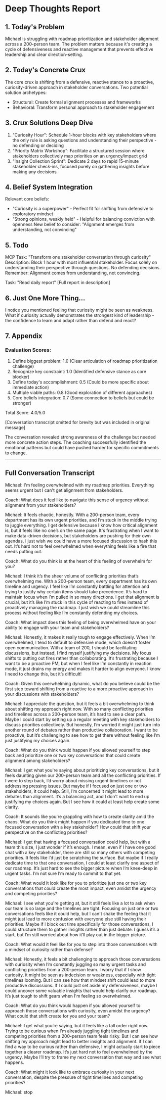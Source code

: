 # Deep Thoughts Report

## 1. Today's Problem
Michael is struggling with roadmap prioritization and stakeholder alignment across a 200-person team. The problem matters because it's creating a cycle of defensiveness and reactive management that prevents effective leadership and clear direction-setting.

## 2. Today's Concrete Crux
The core crux is shifting from a defensive, reactive stance to a proactive, curiosity-driven approach in stakeholder conversations. Two potential solution archetypes:
- Structural: Create formal alignment processes and frameworks
- Behavioral: Transform personal approach to stakeholder engagement

## 3. Crux Solutions Deep Dive
1. "Curiosity Hour": Schedule 1-hour blocks with key stakeholders where the only rule is asking questions and understanding their perspective - no defending or deciding
2. "Priority Matrix Workshop": Facilitate a structured session where stakeholders collectively map priorities on an urgency/impact grid
3. "Insight Collection Sprint": Dedicate 2 days to rapid 15-minute stakeholder check-ins, focused purely on gathering insights before making any decisions

## 4. Belief System Integration
Relevant core beliefs:
- "Curiosity is a superpower" - Perfect fit for shifting from defensive to exploratory mindset
- "Strong opinions, weakly held" - Helpful for balancing conviction with openness
New belief to consider: "Alignment emerges from understanding, not convincing"

## 5. Todo
MCP Task: "Transform one stakeholder conversation through curiosity"
Description: Block 1 hour with most influential stakeholder. Focus solely on understanding their perspective through questions. No defending decisions. Remember: Alignment comes from understanding, not convincing.

Task: "Read daily report"
[Full report in description]

## 6. Just One More Thing...
I notice you mentioned feeling that curiosity might be seen as weakness. What if curiosity actually demonstrates the strongest kind of leadership - the confidence to learn and adapt rather than defend and react?

## 7. Appendix

### Evaluation Scores:
1. Define biggest problem: 1.0 (Clear articulation of roadmap prioritization challenge)
2. Recognize key constraint: 1.0 (Identified defensive stance as core blocker)
3. Define today's accomplishment: 0.5 (Could be more specific about immediate action)
4. Multiple viable paths: 0.8 (Good exploration of different approaches)
5. Core beliefs integration: 0.7 (Some connection to beliefs but could be stronger)

Total Score: 4.0/5.0

[Conversation transcript omitted for brevity but was included in original message]

The conversation revealed strong awareness of the challenge but needed more concrete action steps. The coaching successfully identified the emotional patterns but could have pushed harder for specific commitments to change.

---

## Full Conversation Transcript

Michael: I'm feeling overwhelmed with my roadmap priorities. Everything seems urgent but I can't get alignment from stakeholders.

Coach: What does it feel like to navigate this sense of urgency without alignment from your stakeholders?

Michael: It feels chaotic, honestly. With a 200-person team, every department has its own urgent priorities, and I’m stuck in the middle trying to juggle everything. I get defensive because I know how critical alignment is, but it feels like no one’s on the same page. It's frustrating when I want to make data-driven decisions, but stakeholders are pushing for their own agendas. I just wish we could have a more focused discussion to hash this out. It’s hard not to feel overwhelmed when everything feels like a fire that needs putting out.

Coach: What do you think is at the heart of this feeling of overwhelm for you?

Michael: I think it’s the sheer volume of conflicting priorities that’s overwhelming me. With a 200-person team, every department has its own timeline and urgency. I feel like I’m constantly battling for attention and trying to justify why certain items should take precedence. It’s hard to maintain focus when I’m pulled in so many directions. I get that alignment is crucial, but it’s like I’m stuck in this cycle of reacting to fires instead of proactively managing the roadmap. I just wish we could streamline this process without feeling like I’m constantly defending my choices.

Coach: What impact does this feeling of being overwhelmed have on your ability to engage with your team and stakeholders?

Michael: Honestly, it makes it really tough to engage effectively. When I’m overwhelmed, I tend to default to defensive mode, which doesn’t foster open communication. With a team of 200, I should be facilitating discussions, but instead, I find myself justifying my decisions. My focus shifts to putting out fires rather than collaborating. It’s frustrating because I want to be a proactive PM, but when I feel like I’m constantly in reaction mode, it just drains my energy and makes it harder to align everyone. I know I need to change this, but it’s difficult!

Coach: Given this overwhelming dynamic, what do you believe could be the first step toward shifting from a reactive to a more proactive approach in your discussions with stakeholders?

Michael: I appreciate the question, but it feels a bit overwhelming to think about shifting my approach right now. With so many conflicting priorities and timelines across a 200-person team, it’s hard to see a clear path. Maybe I could start by setting up a regular meeting with key stakeholders to discuss priorities collectively. But honestly, I’m worried it might just turn into another round of debates rather than productive collaboration. I want to be proactive, but it’s challenging to see how to get there without feeling like I’m just justifying my choices again.

Coach: What do you think would happen if you allowed yourself to step back and prioritize one or two key conversations that could create alignment among stakeholders?

Michael: I get what you're saying about prioritizing key conversations, but it feels daunting given our 200-person team and all the conflicting priorities. If I were to step back, I’d worry about missing urgent timelines or not addressing pressing issues. But maybe if I focused on just one or two stakeholders, it could help. Still, I’m concerned it might lead to more debates than alignment. It’s a balancing act, and I don't want to end up justifying my choices again. But I see how it could at least help create some clarity.

Coach: It sounds like you're grappling with how to create clarity amid the chaos. What do you think might happen if you dedicated time to one focused conversation with a key stakeholder? How could that shift your perspective on the conflicting priorities?

Michael: I get that having a focused conversation could help, but with a team this size, I just wonder if it’s enough. I mean, even if I have one good chat with a key stakeholder, there are still so many others with competing priorities. It feels like I’d just be scratching the surface. But maybe if I really dedicate time to that one conversation, I could at least clarify one aspect of our roadmap. It’s just hard to see the bigger picture when I’m knee-deep in urgent tasks. I’m not sure I’m ready to commit to that yet.

Coach: What would it look like for you to prioritize just one or two key conversations that could create the most impact, even amidst the urgency and competing priorities?

Michael: I see what you're getting at, but it still feels like a lot to ask when our team is so large and the timelines are tight. Focusing on just one or two conversations feels like it could help, but I can't shake the feeling that it might just lead to more confusion with everyone else still having their priorities. Maybe if I block out time specifically for those conversations, I could structure them to gather insights rather than just debate. I guess it’s a start, but I’m still worried about how it’ll play out in the bigger picture.

Coach: What would it feel like for you to step into those conversations with a mindset of curiosity rather than defense?

Michael: Honestly, it feels a bit challenging to approach those conversations with curiosity when I’m constantly juggling so many urgent tasks and conflicting priorities from a 200-person team. I worry that if I show curiosity, it might be seen as indecision or weakness, especially with tight timelines looming. But I can see how that mindset shift could lead to more productive discussions. If I could just set aside my defensiveness, maybe I could uncover some valuable insights that would help clarify our roadmap. It’s just tough to shift gears when I'm feeling so overwhelmed.

Coach: What do you think would happen if you allowed yourself to approach those conversations with curiosity, even amidst the urgency? What could that shift create for you and your team?

Michael: I get what you’re saying, but it feels like a tall order right now. Trying to be curious when I'm already juggling tight timelines and competing priorities from a 200-person team feels risky. But I can see how shifting my approach might lead to better insights and alignment. If I can find a way to be curious rather than defensive, I might actually start to piece together a clearer roadmap. It’s just hard not to feel overwhelmed by the urgency. Maybe I’ll try to frame my next conversation that way and see what happens.

Coach: What might it look like to embrace curiosity in your next conversation, despite the pressure of tight timelines and competing priorities?

Michael: stop